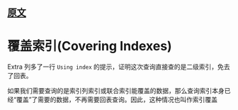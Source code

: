 
## [原文](https://blog.csdn.net/u010425776/article/details/60968248)


# 覆盖索引(Covering Indexes)

Extra 列多了一行 `Using index` 的提示，证明这次查询直接查的是二级索引，免去了回表。

如果我们需要查询的是索引列索引或联合索引能覆盖的数据，那么查询索引本身已经“覆盖”了需要的数据，不再需要回表查询。因此，这种情况也叫作索引覆盖
